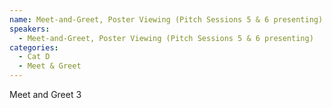 ```yaml
---
name: Meet-and-Greet, Poster Viewing (Pitch Sessions 5 & 6 presenting)
speakers:
  - Meet-and-Greet, Poster Viewing (Pitch Sessions 5 & 6 presenting)
categories:
  - Cat D
  - Meet & Greet
---
```


Meet and Greet 3
